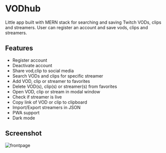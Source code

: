 # VODhub

Little app built with MERN stack for searching and saving Twitch VODs, clips and streamers. User can register an account and save vods, clips and streamers.

## Features

- Register account
- Deactivate account
- Share vod,clip to social media
- Search VODs and clips for specific streamer
- Add VOD, clip or streamer to favorites
- Delete VOD(s), clip(s) or streamer(s) from favorites
- Open VOD, clip or stream in modal window
- Check if streamer is live
- Copy link of VOD or clip to clipboard
- Import/Export streamers in JSON
- PWA support
- Dark mode

## Screenshot

![frontpage](https://i.imgur.com/MK0PVhh.png)
